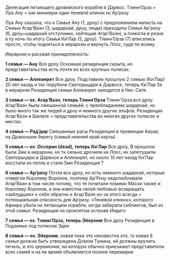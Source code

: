Делегация летающего дровийского корабля в Дарвос:
Тлинн’Орза + Луа Ану + как минимум один теневой клинок из Ар’ризу

Луа Ану сказала, что к Семье Ану (1, дроу) с предложением напасть на Семью Агар’Ваэн (3, шадаркай, дроу, люди) приходила Семья Ар'ризу (6, дроу+шадаркай отступники, хейтящие Агар'Ваэн), а помогла в резне в ту ночь по итогу Семья Ки’Лар (5, дроу).
Тлинн’Орза (7) вписались просто, чтобы подняться в иерархии и вернуть Ллос, судя по всему.


Иерархия и расовая принадлежность:

**1 семья — Ану**
Все дроу
Основная резиденция скрыта, но представитальства есть почти во всех крупных полисах.

**2 семья — Аллеанрет**
Все дроу. Подставили прошлую 2 семью (Ки’Лар) 20 лет назад и тех порубили Светорыцари в Дарвосе, теперь Ки’Лар 5е в иерархии
Резиденция семьи Аллеанрет находится в Нис-Сите.

**3 семья — ex. Агар’Ваэн, теперь Тлинн’Орза**
Тлинн'Орза все дроу.
Агар’Ваэн были смешанной семьёй, с преобладанием шадаркай, но было много так же людей и дроу и немного других эльфов.
Резиденция Агар'Ваэн в Шилате + представительства во многих других полисах и местах.

**4 семья — Рад’дир** 
Смешанные расы
Резиденция в провинции Акрая, на Драконьем берегу (самый нижний край карты)

**5 семья — ex. Оссерин (dead), теперь Ки’Лар**
Все дроу. В прошлом были 2ми в иерархии, но тк сильно дрочили на Ллос, их запетушили Светорыцари в Дарвосе и Аллеанрет, но около 10 лет назад Ки’Лар восстали из пепла и стали 5ми
Резиденция ?

**6 семья — Ар’ризу**
Почти все дроу, но есть немного шадаркай, которые отвергли Королеву Воронов, поэтому Ар'Ризу недолюбливали Агар’Ваэн в том числе потому, что те почитали помимо Маски также и Королеву Воронов, а она известна своей любовью возвращать «заблудших» к себе обратно и Агар’Ваэн из-за этого всегда = потенциальная опасность для Ар’ризу. «Теневой клинок», которого Афиира убила на летающем корабле, когда забирали сиблингов, был из этой семьи.
Резиденция на проклятом острове Индиго

**7 семья — ex. Тлинн’Орза, теперь Эйерхим**
Все дроу
Резиденция в Подземье под полисом Эден

**8 семья — ex. Эйерхим**, новая пока что неизвестно кто, тк новая 8 семья должна быть утверждена Домом Тумана, ей должны вручить печать, и это церемония, на которую обычно приезжают представители всех семей и на ее время объявляется полное перемирие

  
